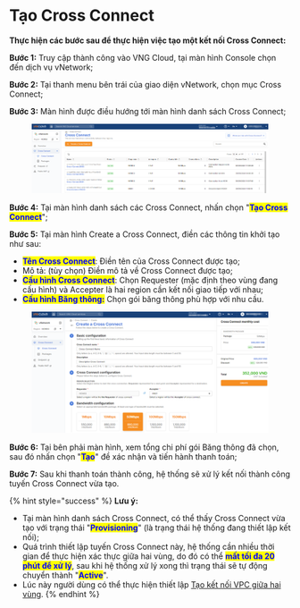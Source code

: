 # Tạo Cross Connect

**Thực hiện các bước sau để thực hiện việc tạo một kết nối Cross Connect:**

**Bước 1:** Truy cập thành công vào VNG Cloud, tại màn hình Console chọn đến dịch vụ vNetwork;

**Bước 2:** Tại thanh menu bên trái của giao diện vNetwork, chọn mục Cross Connect;

**Bước 3:** Màn hình được điều hướng tới màn hình danh sách Cross Connect;

<figure><img src="../../.gitbook/assets/image (4) (3).png" alt=""><figcaption></figcaption></figure>

**Bước 4:** Tại màn hình danh sách các Cross Connect, nhấn chọn "<mark style="color:blue;">**Tạo Cross Connect**</mark>";

**Bước 5:** Tại màn hình Create a Cross Connect, điền các thông tin khởi tạo như sau:

* <mark style="color:blue;">**Tên Cross Connect**</mark>: Điền tên của Cross Connect được tạo;
* Mô tả: (tùy chọn) Điền mô tả về Cross Connect được tạo;
* <mark style="color:blue;">**Cấu hình Cross Connect**</mark>: Chọn Requester (mặc định theo vùng đang cấu hình) và Accepter là hai region cần kết nối giao tiếp với nhau;
* <mark style="color:blue;">**Cấu hình Băng thông:**</mark> Chọn gói băng thông phù hợp với nhu cầu.

<figure><img src="../../.gitbook/assets/image (5) (3).png" alt=""><figcaption></figcaption></figure>

**Bước 6:** Tại bên phải màn hình, xem tổng chi phí gói Băng thông đã chọn, sau đó nhấn chọn "<mark style="color:blue;">**Tạo**</mark>" đề xác nhận và tiến hành thanh toán;

**Bước 7:** Sau khi thanh toán thành công, hệ thống sẽ xử lý kết nối thành công tuyến Cross Connect vừa tạo.

{% hint style="success" %}
**Lưu ý:**

* Tại màn hình danh sách Cross Connect, có thể thấy Cross Connect vừa tạo với trạng thái "<mark style="color:blue;">**Provisioning**</mark>" (là trạng thái hệ thống đang thiết lập kết nối);
* Quá trình thiết lập tuyến Cross Connect này, hệ thống cần nhiều thời gian để thực hiện xác thực giữa hai vùng, do đó có thể <mark style="color:blue;">**mất tối đa 20 phút để xử lý**</mark>, sau khi hệ thống xử lý xong thì trạng thái sẽ tự động chuyển thành "<mark style="color:blue;">**Active**</mark>".
* Lúc này người dùng có thể thực hiện thiết lập [Tạo kết nối VPC giữa hai vùng](tao-ket-noi-vpc.md).
{% endhint %}

